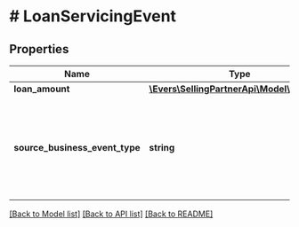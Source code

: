 # # LoanServicingEvent

## Properties

Name | Type | Description | Notes
------------ | ------------- | ------------- | -------------
**loan_amount** | [**\Evers\SellingPartnerApi\Model\Currency**](Currency.md) |  | [optional]
**source_business_event_type** | **string** | The type of event.  Possible values:  * LoanAdvance  * LoanPayment  * LoanRefund | [optional]

[[Back to Model list]](../../README.md#models) [[Back to API list]](../../README.md#endpoints) [[Back to README]](../../README.md)
